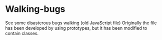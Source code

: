 # Walking-bugs
See some disasterous bugs walking (old JavaScript file)
Originally the file has been developed by using prototypes, but
it has been modified to contain classes.
